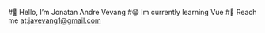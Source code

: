 
#👋 Hello, I’m Jonatan Andre Vevang 
#😁 Im currently learning Vue
#📧 Reach me at:[javevang1@gmail.com](javevang1@gmail.com)
  
  













